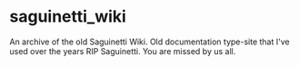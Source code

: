 # saguinetti_wiki
An archive of the old Saguinetti Wiki.
Old documentation type-site that I've used over the years
RIP Saguinetti. You are missed by us all.
